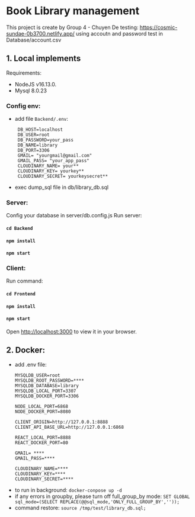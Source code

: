 # Book Library management

This project is create by Group 4 - Chuyen De
testing: https://cosmic-sundae-0b3700.netlify.app/
using accoutn and password test in Database/account.csv

## 1. Local implements

Requirements:

- NodeJS v16.13.0.
- Mysql 8.0.23

### Config env:

- add file `Backend/.env`:
  ```
   DB_HOST=localhost
   DB_USER=root
   DB_PASSWORD=your_pass
   DB_NAME=library
   DB_PORT=3306
   GMAIL= "yourgmail@gmail.com"
   GMAIL_PASS= "your_app_pass"
   CLOUDINARY_NAME= your**
   CLOUDINARY_KEY= yourkey**
   CLOUDINARY_SECRET= yourkeysecret**
  ```
- exec dump_sql file in db/library_db.sql

### Server:

Config your database in server/db.config.js
Run server:

#### `cd Backend`

#### `npm install`

#### `npm start`

### Client:

Run command:

#### `cd Frontend`

#### `npm install`

#### `npm start`

Open [http://localhost:3000](http://localhost:3000) to view it in your browser.

## 2. Docker:

- add .env file:
  ```
  MYSQLDB_USER=root
  MYSQLDB_ROOT_PASSWORD=****
  MYSQLDB_DATABASE=library
  MYSQLDB_LOCAL_PORT=3307
  MYSQLDB_DOCKER_PORT=3306

  NODE_LOCAL_PORT=6868
  NODE_DOCKER_PORT=8080

  CLIENT_ORIGIN=http://127.0.0.1:8888
  CLIENT_API_BASE_URL=http://127.0.0.1:6868

  REACT_LOCAL_PORT=8888
  REACT_DOCKER_PORT=80

  GMAIL= ****
  GMAIL_PASS=****

  CLOUDINARY_NAME=****
  CLOUDINARY_KEY=****
  CLOUDINARY_SECRET=****
  ```
- to run in background: `docker-conpose up -d`
- if any errors in groupby, please turn off full_group_by mode: `SET GLOBAL sql_mode=(SELECT REPLACE(@@sql_mode,'ONLY_FULL_GROUP_BY',''));`
- command restore: `source /tmp/test/library_db.sql;`
